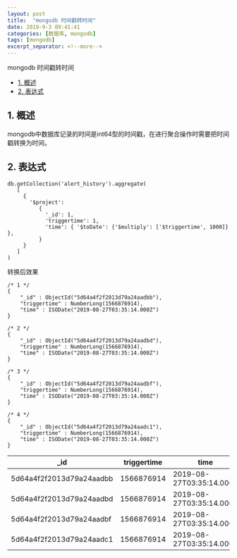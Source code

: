 ```yaml
---
layout: post
title:  "mongodb 时间戳转时间"
date: 2019-9-3 09:41:41
categories: [数据库, mongodb]
tags: [mongodb]
excerpt_separator: <!--more-->
---
```


mongodb 时间戳转时间
<!--more-->

<!-- @import "[TOC]" {cmd="toc" depthFrom=1 depthTo=6 orderedList=false} -->

<!-- code_chunk_output -->

- [1. 概述](#1-概述)
- [2. 表达式](#2-表达式)

<!-- /code_chunk_output -->


## 1. 概述

mongodb中数据库记录的时间是int64型的时间戳，在进行聚合操作时需要把时间戳转换为时间。

## 2. 表达式

```
db.getCollection('alert_history').aggregate(
   [
     {
       '$project':
          {
            '_id': 1,
            'triggertime': 1,
            'time': { '$toDate': {'$multiply': ['$triggertime', 1000]} },
          }
     }
   ]
)
```

转换后效果

```
/* 1 */
{
    "_id" : ObjectId("5d64a4f2f2013d79a24aadbb"),
    "triggertime" : NumberLong(1566876914),
    "time" : ISODate("2019-08-27T03:35:14.000Z")
}

/* 2 */
{
    "_id" : ObjectId("5d64a4f2f2013d79a24aadbd"),
    "triggertime" : NumberLong(1566876914),
    "time" : ISODate("2019-08-27T03:35:14.000Z")
}

/* 3 */
{
    "_id" : ObjectId("5d64a4f2f2013d79a24aadbf"),
    "triggertime" : NumberLong(1566876914),
    "time" : ISODate("2019-08-27T03:35:14.000Z")
}

/* 4 */
{
    "_id" : ObjectId("5d64a4f2f2013d79a24aadc1"),
    "triggertime" : NumberLong(1566876914),
    "time" : ISODate("2019-08-27T03:35:14.000Z")
}
```

|_id|triggertime|time|
|---|---|---|
|5d64a4f2f2013d79a24aadbb|1566876914|2019-08-27T03:35:14.000Z|
|5d64a4f2f2013d79a24aadbd|1566876914|2019-08-27T03:35:14.000Z|
|5d64a4f2f2013d79a24aadbf|1566876914|2019-08-27T03:35:14.000Z|
|5d64a4f2f2013d79a24aadc1|1566876914|2019-08-27T03:35:14.000Z|